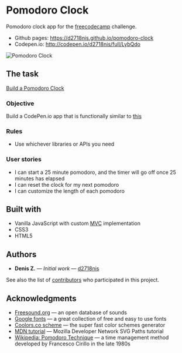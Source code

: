 Pomodoro Clock
==========
Pomodoro clock app for the [freecodecamp](https://www.freecodecamp.com) challenge.
* Github pages: https://d2718nis.github.io/pomodoro-clock
* Codepen.io: http://codepen.io/d2718nis/full/LybQdo

![Pomodoro Clock](https://d2718nis.github.io/img/portfolio7.png "Pomodoro Clock")


The task
----------
[Build a Pomodoro Clock](https://www.freecodecamp.com/challenges/build-a-pomodoro-clock)

### Objective
Build a CodePen.io app that is functionally similar to [this](https://codepen.io/FreeCodeCamp/full/aNyxXR)

### Rules
* Use whichever libraries or APIs you need

### User stories
* I can start a 25 minute pomodoro, and the timer will go off once 25 minutes has elapsed
* I can reset the clock for my next pomodoro
* I can customize the length of each pomodoro


Built with
----------
* Vanilla JavaScript with custom [MVC](https://en.wikipedia.org/wiki/Model%E2%80%93view%E2%80%93controller)
  implementation
* CSS3
* HTML5


Authors
----------
* **Denis Z.** &#8212; *Initial work* &#8212; [d2718nis](https://github.com/d2718nis)

See also the list of [contributors](https://github.com/d2718nis/pomodoro-clock/contributors)
who participated in this project.


Acknowledgments
----------
* [Freesound.org](https://www.freesound.org) &#8212; an open database of sounds
* [Google fonts](https://fonts.google.com) &#8212; a great collection of free and easy to use fonts
* [Coolors.co scheme](https://coolors.co/540d6e-ee4266-ffd23f-3bceac-0ead69) &#8212; the super fast
  color schemes generator
* [MDN tutorial](https://developer.mozilla.org/en/docs/Web/SVG/Tutorial/Paths) &#8212; Mozilla Developer
  Network SVG Paths tutorial
* [Wikipedia: Pomodoro Technique](https://en.wikipedia.org/wiki/Pomodoro_Technique) &#8212; a time
  management method developed by Francesco Cirillo in the late 1980s
